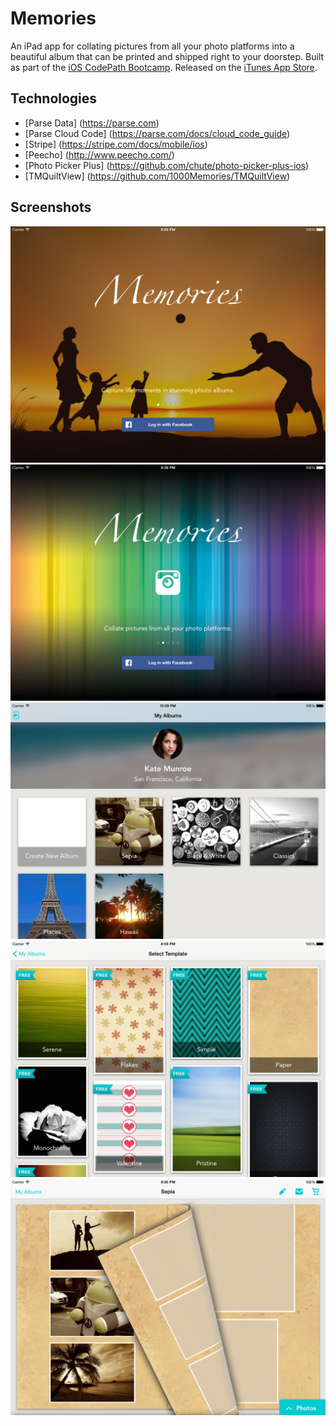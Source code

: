 Memories
========

An iPad app for collating pictures from all your photo platforms into a beautiful album that can be printed and shipped right to your doorstep.
Built as part of the [iOS CodePath Bootcamp](http://thecodepath.com/iosbootcamp). Released on the [iTunes App Store](https://itunes.apple.com/us/app/memories-your-interactive/id835971846).


## Technologies

* [Parse Data] (https://parse.com)
* [Parse Cloud Code] (https://parse.com/docs/cloud_code_guide)
* [Stripe] (https://stripe.com/docs/mobile/ios)
* [Peecho] (http://www.peecho.com/)
* [Photo Picker Plus] (https://github.com/chute/photo-picker-plus-ios)
* [TMQuiltView] (https://github.com/1000Memories/TMQuiltView)


## Screenshots

![Screenshot](Screenshots/screenshot1.png)
![Screenshot](Screenshots/screenshot2.png)
![Screenshot](Screenshots/screenshot6.png)
![Screenshot](Screenshots/screenshot7.png)
![Screenshot](Screenshots/screenshot10.png)
